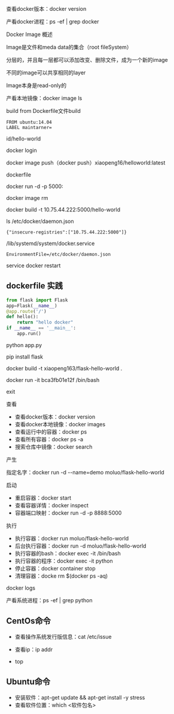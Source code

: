 查看docker版本：docker version

产看docker进程：ps -ef  | grep docker

Docker Image 概述

Image是文件和meda data的集合（root fileSystem）

分层的，并且每一层都可以添加改变、删除文件，成为一个新的image

不同的image可以共享相同的layer

Image本身是read-only的

产看本地镜像：docker image ls

build from Dockerfile文件build

```
FROM ubuntu:14.04
LABEL maintarner=
```



id/hello-world

docker login

docker image push（docker push）xiaopeng16/helloworld:latest

dockerfile

docker run -d -p 5000:



docker image rm

docker build -t 10.75.44.222:5000/hello-world

ls /etc/docker/daemon.json

```
{"insecure-registries":["10.75.44.222:5000"]}
```

/lib/systemd/system/docker.service

```
EnvironmentFile=/etc/docker/daemon.json
```

service docker restart

## dockerfile 实践

```python
from flask import Flask
app=Flask(__name__)
@app.route('/')
def hello():
	return "hello docker"
if __name__ == '__main__':
	app.run()
```

python app.py

pip install flask



docker build -t xiaopeng163/flask-hello-world .

docker run -it bca3fb01e12f /bin/bash

exit

查看

* 查看docker版本：docker version
* 查看docker本地镜像：docker images
* 查看运行中的容器：docker ps
* 查看所有容器：docker ps -a
* 搜索仓库中镜像：docker search <image>

产生

指定名字：docker run -d --name=demo moluo/flask-hello-world

启动

* 重启容器：docker start
* 查看容器详情：docker inspect <CONTAINER ID>
* 容器端口映射：docker run -d -p 8888:5000  <IMAGE>

执行

* 执行容器：docker run moluo/flask-hello-world
* 后台执行容器：docker run -d moluo/flask-hello-world
* 执行容器的bash：docker exec -it <CONTAINER ID> /bin/bash
* 执行容器的程序：docker exec -it <CONTAINER ID> python
* 停止容器：docker container stop
* 清理容器：docke rm $(docker ps -aq)

docker logs <CONTAINER ID>

产看系统进程：ps -ef | grep python



## CentOs命令

* 查看操作系统发行版信息：cat /etc/issue

* 查看ip：ip addr
* top

## Ubuntu命令

* 安装软件：apt-get update && apt-get install -y stress
* 查看软件位置：which <软件包名>



